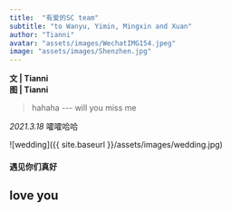 ```yaml
---
title:  "有爱的SC team"
subtitle: "to Wanyu, Yimin, Mingxin and Xuan"
author: "Tianni"
avatar: "assets/images/WechatIMG154.jpeg"
image: "assets/images/Shenzhen.jpg"
---
```


**文 | Tianni**  
**图 | Tianni**  

> hahaha
>         --- will you miss me

_2021.3.18_
嚯嚯哈哈

![wedding]({{ site.baseurl }}/assets/images/wedding.jpg)

#### 遇见你们真好

## love you
